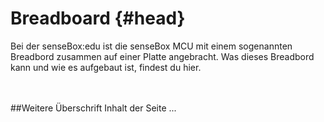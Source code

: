 # Breadboard {#head}

<div class="description">
	Bei der senseBox:edu ist die senseBox MCU mit einem sogenannten Breadbord zusammen auf einer Platte angebracht. 
	Was dieses Breadbord kann und wie es aufgebaut ist, findest du hier.
</div>
<div class="line">
    <br>
    <br>
</div>

##Weitere Überschrift
Inhalt 
der 
Seite
...
